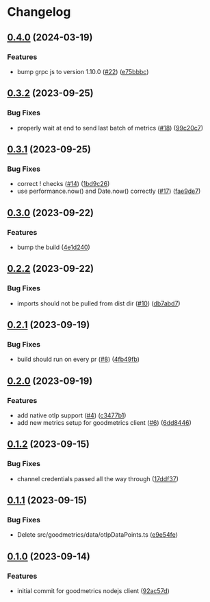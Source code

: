 # Changelog

## [0.4.0](https://github.com/bruuuuuuuce/goodmetrics-nodejs/compare/v0.3.2...v0.4.0) (2024-03-19)


### Features

* bump grpc js to version 1.10.0 ([#22](https://github.com/bruuuuuuuce/goodmetrics-nodejs/issues/22)) ([e75bbbc](https://github.com/bruuuuuuuce/goodmetrics-nodejs/commit/e75bbbc491568f5655ca410e8c17461a0f6db381))

## [0.3.2](https://github.com/bruuuuuuuce/goodmetrics-nodejs/compare/v0.3.1...v0.3.2) (2023-09-25)


### Bug Fixes

* properly wait at end to send last batch of metrics ([#18](https://github.com/bruuuuuuuce/goodmetrics-nodejs/issues/18)) ([99c20c7](https://github.com/bruuuuuuuce/goodmetrics-nodejs/commit/99c20c7e8f623e23e1132cf4205a23989b680bcd))

## [0.3.1](https://github.com/bruuuuuuuce/goodmetrics-nodejs/compare/v0.3.0...v0.3.1) (2023-09-25)


### Bug Fixes

* correct ! checks ([#14](https://github.com/bruuuuuuuce/goodmetrics-nodejs/issues/14)) ([1bd9c26](https://github.com/bruuuuuuuce/goodmetrics-nodejs/commit/1bd9c2691902da7a653e2ee7b0578539f847e662))
* use performance.now() and Date.now() correctly ([#17](https://github.com/bruuuuuuuce/goodmetrics-nodejs/issues/17)) ([fae9de7](https://github.com/bruuuuuuuce/goodmetrics-nodejs/commit/fae9de7871aa09eba8cc749546d23f46590d8907))

## [0.3.0](https://github.com/bruuuuuuuce/goodmetrics-nodejs/compare/v0.2.2...v0.3.0) (2023-09-22)


### Features

* bump the build ([4e1d240](https://github.com/bruuuuuuuce/goodmetrics-nodejs/commit/4e1d240d1ba77df7b424edbfbe0f166a7aefe019))

## [0.2.2](https://github.com/bruuuuuuuce/goodmetrics-nodejs/compare/v0.2.1...v0.2.2) (2023-09-22)


### Bug Fixes

* imports should not be pulled from dist dir ([#10](https://github.com/bruuuuuuuce/goodmetrics-nodejs/issues/10)) ([db7abd7](https://github.com/bruuuuuuuce/goodmetrics-nodejs/commit/db7abd76af7486b687e6c6faf1ca5b999af7a985))

## [0.2.1](https://github.com/bruuuuuuuce/goodmetrics-nodejs/compare/v0.2.0...v0.2.1) (2023-09-19)


### Bug Fixes

* build should run on every pr ([#8](https://github.com/bruuuuuuuce/goodmetrics-nodejs/issues/8)) ([4fb49fb](https://github.com/bruuuuuuuce/goodmetrics-nodejs/commit/4fb49fbfc9a54cdf49fbc9a149aed228321f9458))

## [0.2.0](https://github.com/bruuuuuuuce/goodmetrics-nodejs/compare/v0.1.2...v0.2.0) (2023-09-19)


### Features

* add native otlp support ([#4](https://github.com/bruuuuuuuce/goodmetrics-nodejs/issues/4)) ([c3477b1](https://github.com/bruuuuuuuce/goodmetrics-nodejs/commit/c3477b14c02a5148cd001160722050d076a68a35))
* add new metrics setup for goodmetrics client ([#6](https://github.com/bruuuuuuuce/goodmetrics-nodejs/issues/6)) ([6dd8446](https://github.com/bruuuuuuuce/goodmetrics-nodejs/commit/6dd8446e2bfeace3da8faedf552655229b45d46e))

## [0.1.2](https://github.com/bruuuuuuuce/goodmetrics-nodejs/compare/v0.1.1...v0.1.2) (2023-09-15)


### Bug Fixes

* channel credentials passed all the way through ([17ddf37](https://github.com/bruuuuuuuce/goodmetrics-nodejs/commit/17ddf376d43062a4e3448f97d8f028e642807e1d))

## [0.1.1](https://github.com/bruuuuuuuce/goodmetrics-nodejs/compare/v0.1.0...v0.1.1) (2023-09-15)


### Bug Fixes

* Delete src/goodmetrics/data/otlpDataPoints.ts ([e9e54fe](https://github.com/bruuuuuuuce/goodmetrics-nodejs/commit/e9e54fe34dd4e7a744a5acc408794a138cffb717))

## [0.1.0](https://github.com/bruuuuuuuce/goodmetrics-nodejs/compare/v0.0.1...v0.1.0) (2023-09-14)


### Features

* initial commit for goodmetrics nodejs client ([92ac57d](https://github.com/bruuuuuuuce/goodmetrics-nodejs/commit/92ac57d3e9dd7ac4c4cfb7211922aae808ed424b))
